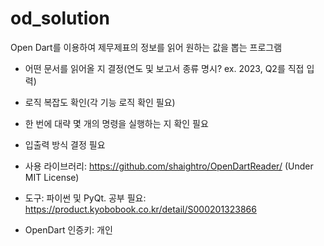# od_solution

Open Dart를 이용하여 제무제표의 정보를 읽어 원하는 값을 뽑는 프로그램


- 어떤 문서를 읽어올 지 결정(연도 및 보고서 종류 명시? ex. 2023, Q2를 직접 입력)
- 로직 복잡도 확인(각 기능 로직 확인 필요)
- 한 번에 대략 몇 개의 명령을 실행하는 지 확인 필요
- 입출력 방식 결정 필요


- 사용 라이브러리: <https://github.com/shaightro/OpenDartReader/> (Under MIT License)
- 도구: 파이썬 및 PyQt. 공부 필요: <https://product.kyobobook.co.kr/detail/S000201323866>


- OpenDart 인증키: 개인
